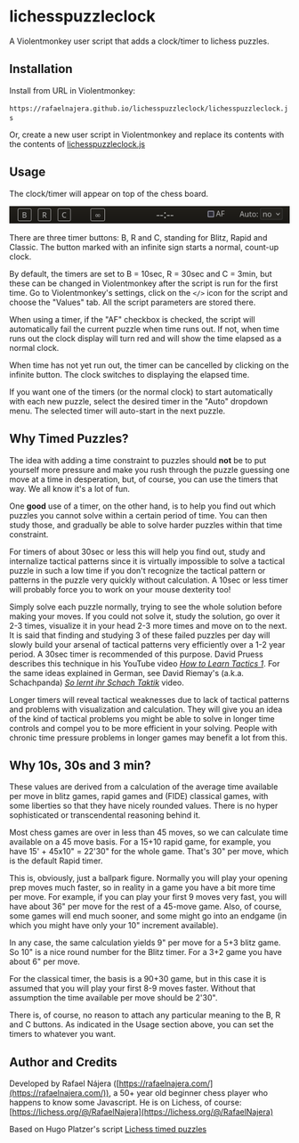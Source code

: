 # lichesspuzzleclock
A Violentmonkey user script that adds a clock/timer to lichess puzzles. 

## Installation

Install from URL in Violentmonkey:  

`https://rafaelnajera.github.io/lichesspuzzleclock/lichesspuzzleclock.js`

Or, create a new user script in Violentmonkey and replace its contents with 
the contents of [lichesspuzzleclock.js](lichesspuzzleclock.js)


## Usage
The clock/timer will appear on top of the chess board. 

![toolbar](images/toolbar.png)

There are three timer buttons: B, R and C, standing for Blitz, Rapid and Classic. 
The button marked with an infinite sign starts a normal, count-up clock.

By default, the timers are set to B = 10sec, R = 30sec and C = 3min, but these can be changed 
in Violentmonkey after the script is run for the first time. 
Go to Violentmonkey's settings, click on the `</>` icon for the script and choose the "Values"
tab. All the script parameters are stored there.

When using a timer, if the "AF" checkbox is checked, the script will automatically
fail the current puzzle when time runs out. If not, when time runs out the
clock display will turn red and will show the time elapsed as a normal clock.

When time has not yet run out, the timer can be cancelled by clicking on the infinite
button. The clock switches to displaying the elapsed time.

If you want one of the timers (or the normal clock) to start automatically with
each new puzzle, select the desired timer in the "Auto" dropdown menu. The
selected timer will auto-start in the next puzzle.

## Why Timed Puzzles?

The idea with adding a time constraint to puzzles should **not** be to put yourself more 
pressure and make you rush through the puzzle guessing one move at a time in desperation, but, 
of course, you can use the timers that way. We all know it's a lot of fun.

One **good** use of a timer, on the other hand, is to help you find out which puzzles you 
cannot solve within a certain period of time. You can then study those, and gradually be able 
to solve harder puzzles within that time constraint. 

For timers of about 30sec or less this will help you find out, study and 
internalize tactical patterns since it is virtually impossible to solve a tactical 
puzzle in such a low time if you don't recognize the tactical pattern or 
patterns in the puzzle very quickly without calculation. A 10sec or less timer 
will probably force you to work on your mouse dexterity too!

Simply solve each puzzle normally, trying to see the whole solution before making 
your moves. If you could not solve it, study the solution, go over it 2-3 times, 
visualize it in your head 2-3 more times and move on to the next. It is said
that finding and studying 3 of these failed puzzles per day will slowly build your
arsenal of tactical patterns very efficiently over a 1-2 year period. A 30sec timer is 
recommended of this purpose. David Pruess describes this technique in his YouTube video
[_How to Learn Tactics 1_](https://youtu.be/Mvkuji08dMc). For the same ideas explained in German, 
see David Riemay's (a.k.a. Schachpanda) [_So lernt ihr Schach Taktik_](https://youtu.be/_25i84yD6Uc) video. 

Longer timers will reveal tactical weaknesses due to lack of tactical patterns 
and problems with visualization and calculation. They will give you an idea of the 
kind of tactical problems you might be able to solve in longer time controls and compel
you to be more efficient in your solving. People with chronic time pressure problems in 
longer games may benefit a lot from this. 

## Why 10s, 30s and 3 min? 

These values are derived from a calculation of the average time available per move in 
blitz games, rapid games and (FIDE) classical games, with some liberties so that they 
have nicely rounded values. There is no hyper sophisticated or transcendental reasoning 
behind it.

Most chess games are over in less than 45 moves, so we can calculate time available on 
a 45 move basis. For a 15+10 rapid game, for example, you have 15' + 45x10" = 22'30" for
the whole game. That's 30" per move, which is the default Rapid timer. 

This is, obviously, just a ballpark figure. Normally you will play your  opening prep moves much faster, so in reality in a game you have 
a bit more time per move. For example, if you can play your first 9  moves very fast, you will 
have about 36" per move  for the rest of a 45-move game. Also, of course, some games  will end 
much sooner, and some might go into an endgame (in which you might have only your 10" 
increment available). 

In any case, the same calculation yields 9" per move for a 5+3 blitz game. So 10" is a nice
round number for the Blitz timer. For a 3+2 game you have about 6" per move. 

For the classical timer, the basis is a 90+30 game, but in this case it is assumed that you
will play your first 8-9 moves faster. Without that assumption the time available per move 
should be 2'30".  

There is, of course, no reason to attach any particular meaning to the B, R and C buttons. 
As indicated in the Usage section above, you can set the timers to whatever you want.


## Author and Credits

Developed by Rafael Nájera ([https://rafaelnajera.com/](https://rafaelnajera.com/)), a 50+ year
old beginner chess player who happens to know some Javascript. 
He is on Lichess, of course: [https://lichess.org/@/RafaelNajera](https://lichess.org/@/RafaelNajera)

Based on Hugo Platzer's script [Lichess timed puzzles](https://greasyfork.org/en/scripts/380560-lichess-timed-puzzles)




